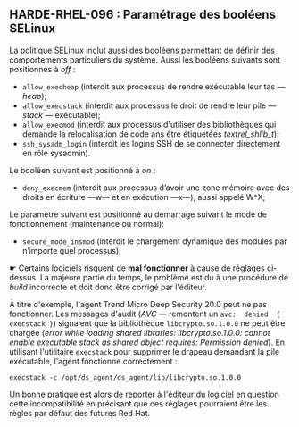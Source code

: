 ## HARDE-RHEL-096 : Paramétrage des booléens SELinux

La politique SELinux inclut aussi des booléens permettant de définir des comportements particuliers du système. Aussi les booléens suivants sont positionnés à *off* :

* `allow_execheap` (interdit aux processus de rendre exécutable leur tas &mdash; *heap*);
* `allow_execstack` (interdit aux processus le droit de rendre leur pile &mdash; *stack* &mdash; exécutable);
* `allow_execmod` (interdit aux processus d'utiliser des bibliothèques qui demande la relocalisation de code ans être étiquetées *textrel_shlib_t*);
* `ssh_sysadm_login` (interdit les logins SSH de se connecter directement en rôle sysadmin).

Le booléen suivant est positionné à *on* :

* `deny_execmem` (interdit aux processus d’avoir une zone mémoire avec des droits en écriture &mdash;w&mdash; et en exécution &mdash;x&mdash;), aussi appelé W^X;

Le paramètre suivant est positionné au démarrage suivant le mode de fonctionnement (maintenance ou normal):

* `secure_mode_insmod` (interdit le chargement dynamique des modules par n’importe quel processus);

&#9755; Certains logiciels risquent de **mal fonctionner** à cause de réglages ci-dessus. La majeure partie du temps, le problème est du à une procédure de *build* incorrecte et doit donc être corrigé par l'éditeur.

À titre d'exemple, l'agent Trend Micro Deep Security 20.0 peut ne pas fonctionner. Les messages d'audit (*AVC* &mdash; remontent un `avc:  denied  { execstack }`) signalent que la bibliothèque `libcrypto.so.1.0.0` ne peut être chargée (*error while loading shared libraries: libcrypto.so.1.0.0: cannot enable executable stack as shared object requires: Permission denied*). En utilisant l'utilitaire `execstack` pour supprimer le drapeau demandant la pile exécutable, l'agent fonctionne correctement :

`execstack -c /opt/ds_agent/ds_agent/lib/libcrypto.so.1.0.0`

Un bonne pratique est alors de reporter à l'éditeur du logiciel en question cette incompatibilité en précisant que ces réglages pourraient être les règles par défaut des futures Red Hat.
